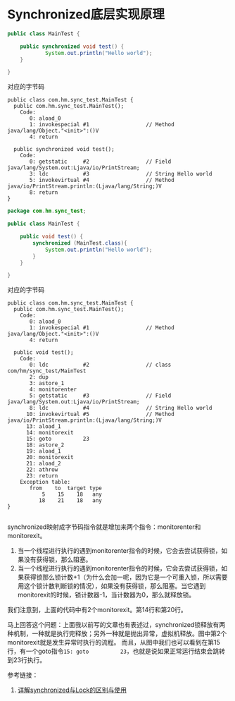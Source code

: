 # Synchronized底层实现原理

```java
public class MainTest {

    public synchronized void test() {
            System.out.println("Hello world");
    }

}
```

对应的字节码

```
public class com.hm.sync_test.MainTest {
  public com.hm.sync_test.MainTest();
    Code:
       0: aload_0
       1: invokespecial #1                  // Method java/lang/Object."<init>":()V
       4: return

  public synchronized void test();
    Code:
       0: getstatic     #2                  // Field java/lang/System.out:Ljava/io/PrintStream;
       3: ldc           #3                  // String Hello world
       5: invokevirtual #4                  // Method java/io/PrintStream.println:(Ljava/lang/String;)V
       8: return
}

```


```java
package com.hm.sync_test;

public class MainTest {

    public void test() {
        synchronized (MainTest.class){
            System.out.println("Hello world");
        }
    }

}

```

对应的字节码

```
public class com.hm.sync_test.MainTest {
  public com.hm.sync_test.MainTest();
    Code:
       0: aload_0
       1: invokespecial #1                  // Method java/lang/Object."<init>":()V
       4: return

  public void test();
    Code:
       0: ldc           #2                  // class com/hm/sync_test/MainTest
       2: dup
       3: astore_1
       4: monitorenter
       5: getstatic     #3                  // Field java/lang/System.out:Ljava/io/PrintStream;
       8: ldc           #4                  // String Hello world
      10: invokevirtual #5                  // Method java/io/PrintStream.println:(Ljava/lang/String;)V
      13: aload_1
      14: monitorexit
      15: goto          23
      18: astore_2
      19: aload_1
      20: monitorexit
      21: aload_2
      22: athrow
      23: return
    Exception table:
       from    to  target type
           5    15    18   any
          18    21    18   any
}


```

synchronized映射成字节码指令就是增加来两个指令：monitorenter和monitorexit。
1. 当一个线程进行执行的遇到monitorenter指令的时候，它会去尝试获得锁，如果没有获得锁，那么阻塞。
2. 当一个线程进行执行的遇到monitorenter指令的时候，它会去尝试获得锁，如果获得锁那么锁计数+1（为什么会加一呢，因为它是一个可重入锁，所以需要用这个锁计数判断锁的情况），如果没有获得锁，那么阻塞。当它遇到monitorexit的时候，锁计数器-1，当计数器为0，那么就释放锁。

我们注意到，上面的代码中有2个monitorexit。第14行和第20行。

马上回答这个问题：上面我以前写的文章也有表述过，synchronized锁释放有两种机制，一种就是执行完释放；另外一种就是抛出异常，虚拟机释放。图中第2个monitorexit就是发生异常时执行的流程。
而且，从图中我们也可以看到在第15行，有一个goto指令`15: goto          23`，也就是说如果正常运行结束会跳转到23行执行。

参考链接：

1. [详解synchronized与Lock的区别与使用](https://blog.csdn.net/u012403290/article/details/64910926)
